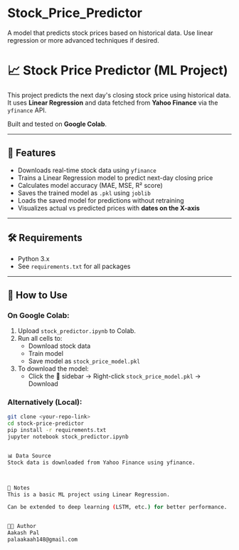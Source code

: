 # Stock_Price_Predictor
A model that predicts stock prices based on historical data. Use linear regression or more advanced techniques if desired.
# 📈 Stock Price Predictor (ML Project)

This project predicts the next day's closing stock price using historical data.  
It uses **Linear Regression** and data fetched from **Yahoo Finance** via the `yfinance` API.

Built and tested on **Google Colab**.

---

## 🚀 Features

- Downloads real-time stock data using `yfinance`
- Trains a Linear Regression model to predict next-day closing price
- Calculates model accuracy (MAE, MSE, R² score)
- Saves the trained model as `.pkl` using `joblib`
- Loads the saved model for predictions without retraining
- Visualizes actual vs predicted prices with **dates on the X-axis**

---

## 🛠️ Requirements

- Python 3.x
- See `requirements.txt` for all packages

---

## 📂 How to Use

### On Google Colab:

1. Upload `stock_predictor.ipynb` to Colab.
2. Run all cells to:
   - Download stock data
   - Train model
   - Save model as `stock_price_model.pkl`
3. To download the model:
   - Click the 📂 sidebar → Right-click `stock_price_model.pkl` → Download

### Alternatively (Local):

```bash
git clone <your-repo-link>
cd stock-price-predictor
pip install -r requirements.txt
jupyter notebook stock_predictor.ipynb


📊 Data Source
Stock data is downloaded from Yahoo Finance using yfinance.



📌 Notes
This is a basic ML project using Linear Regression.

Can be extended to deep learning (LSTM, etc.) for better performance.


🧑‍💻 Author
Aakash Pal
palaakaah148@gmail.com

